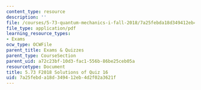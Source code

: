 ```yaml
---
content_type: resource
description: ''
file: /courses/5-73-quantum-mechanics-i-fall-2018/7a25febda18d349412eb4d2f02a3621f_MIT5_73F18_quiz16_soln.pdf
file_type: application/pdf
learning_resource_types:
- Exams
ocw_type: OCWFile
parent_title: Exams & Quizzes
parent_type: CourseSection
parent_uid: a72c23bf-10d3-fac1-556b-86be25ceb05a
resourcetype: Document
title: 5.73 F2018 Solutions of Quiz 16
uid: 7a25febd-a18d-3494-12eb-4d2f02a3621f
---
```

